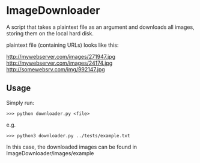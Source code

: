 # ImageDownloader

A script that takes a plaintext file as an argument and downloads all images, storing them on the local hard disk.

plaintext file (containing URLs) looks like this:

http://mywebserver.com/images/271947.jpg <br />
http://mywebserver.com/images/24174.jpg <br />
http://somewebsrv.com/img/992147.jpg <br />

Usage
-----

Simply run:

    >>> python downloader.py <file>

e.g.

    >>> python3 downloader.py ../tests/example.txt

In this case, the downloaded images can be found in ImageDownloader/images/example
